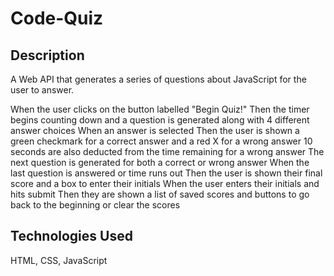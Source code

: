 # Code-Quiz

## Description

A Web API that generates a series of questions about JavaScript for the user to answer.

When the user clicks on the button labelled "Begin Quiz!" 
Then the timer begins counting down and a question is generated along with 4 different answer choices
When an answer is selected
Then the user is shown a green checkmark for a correct answer and a red X for a wrong answer
10 seconds are also deducted from the time remaining for a wrong answer
The next question is generated for both a correct or wrong answer
When the last question is answered or time runs out
Then the user is shown their final score and a box to enter their initials
When the user enters their initials and hits submit
Then they are shown a list of saved scores and buttons to go back to the beginning or clear the scores

## Technologies Used

HTML, CSS, JavaScript
